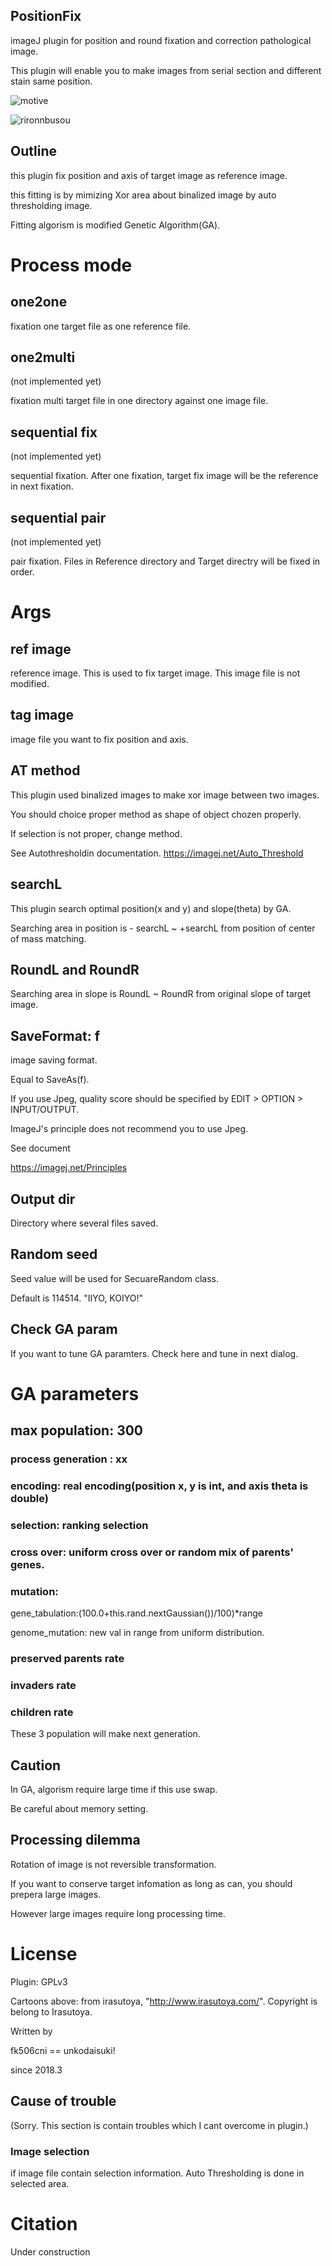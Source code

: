 ## PositionFix

imageJ plugin for position and round fixation and correction pathological image.

This plugin will enable you to make images from serial section and different stain same position.

![motive](https://github.com/fk506cni/position_fix/blob/master/pf_motiv.png)


![rironnbusou](https://github.com/fk506cni/position_fix/blob/master/arg_ap.png)

## Outline

this plugin fix position and axis of target image as reference image.

this fitting is by mimizing Xor area about binalized image by auto thresholding image.

Fitting algorism is modified Genetic Algorithm(GA).

Process mode
============

## one2one

fixation one target file as one reference file.

## one2multi

(not implemented yet)

fixation multi target file in one directory against one image file.

## sequential fix

(not implemented yet)

sequential fixation. After one fixation, target fix image will be the reference in next fixation.

## sequential pair

(not implemented yet)

pair fixation. Files in Reference directory and Target directry will be fixed in order.


Args
============

## ref image

reference image. This is used to fix target image. This image file is not modified.

## tag image

image file you want to fix position and axis.

## AT method

This plugin used binalized images to make xor image between two images.

You should choice proper method as shape of object chozen properly.

If selection is not proper, change method.

See Autothresholdin documentation. https://imagej.net/Auto_Threshold

## searchL

This plugin search optimal position(x and y) and slope(theta) by GA.

Searching area in position is - searchL ~ +searchL from position of center of mass matching.

## RoundL and RoundR

Searching area in slope is RoundL ~ RoundR from original slope of target image.

## SaveFormat: f

image saving format.

Equal to SaveAs(f).

If you use Jpeg, quality score should be specified by EDIT > OPTION > INPUT/OUTPUT.

ImageJ's principle does not recommend you to use Jpeg.

See document

https://imagej.net/Principles

## Output dir

Directory where several files saved.

## Random seed

Seed value will be used for SecuareRandom class.

Default is 114514. "IIYO, KOIYO!"

## Check GA param

If you want to tune GA paramters. Check here and tune in next dialog.

# GA parameters

## max population: 300



### process generation : xx

### encoding: real encoding(position x, y is int, and axis theta is double)

### selection: ranking selection

### cross over: uniform cross over or random mix of parents' genes.

### mutation:

gene_tabulation:(100.0+this.rand.nextGaussian())/100)*range

genome_mutation: new val in range from uniform distribution.

### preserved parents rate

### invaders rate

### children rate

These 3 population will make next generation.


## Caution

In GA, algorism require large time if this use swap.

Be careful about memory setting.

## Processing dilemma

Rotation of image is not reversible transformation.

If you want to conserve target infomation as long as can, you should prepera large images.

However large images require long processing time.


License
============

Plugin: GPLv3

Cartoons above: from irasutoya, "http://www.irasutoya.com/". Copyright is belong to Irasutoya.




Written by

fk506cni == unkodaisuki!

since 2018.3



## Cause of trouble

(Sorry. This section is contain troubles which I cant overcome in plugin.)

### Image selection

if image file contain selection information. Auto Thresholding is done in selected area.




Citation
============

Under construction